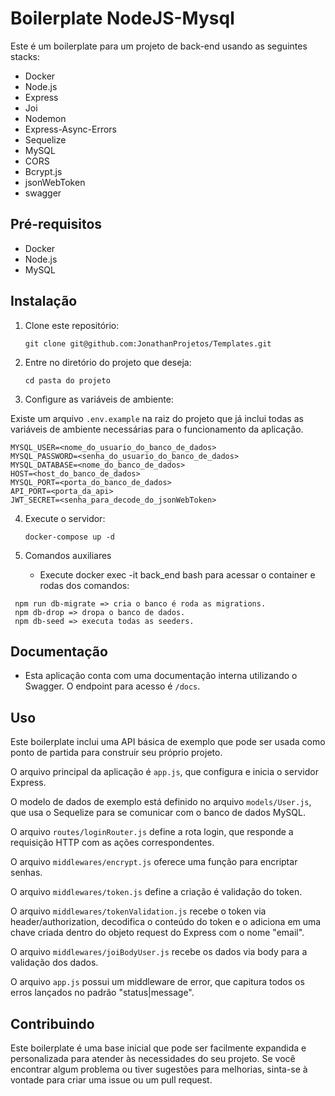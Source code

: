 # Boilerplate NodeJS-Mysql
Este é um boilerplate para um projeto de back-end usando as seguintes stacks:

- Docker
- Node.js
- Express
- Joi
- Nodemon
- Express-Async-Errors
- Sequelize
- MySQL
- CORS
- Bcrypt.js
- jsonWebToken
- swagger

## Pré-requisitos

- Docker
- Node.js
- MySQL

## Instalação

1. Clone este repositório:

   ```
   git clone git@github.com:JonathanProjetos/Templates.git
   ```

2. Entre no diretório do projeto que deseja:

   ```
   cd pasta do projeto
   
   ```

3. Configure as variáveis de ambiente:

  Existe um arquivo `.env.example` na raiz do projeto que já inclui todas as variáveis de ambiente necessárias para o funcionamento da aplicação.

   ```
   MYSQL_USER=<nome_do_usuario_do_banco_de_dados>
   MYSQL_PASSWORD=<senha_do_usuario_do_banco_de_dados>
   MYSQL_DATABASE=<nome_do_banco_de_dados>
   HOST=<host_do_banco_de_dados>
   MYSQL_PORT=<porta_do_banco_de_dados>
   API_PORT=<porta_da_api>
   JWT_SECRET=<senha_para_decode_do_jsonWebToken>

   ```

4. Execute o servidor:

   ```
   docker-compose up -d

   ```
5. Comandos auxiliares
   - Execute docker exec -it back_end bash para acessar o container e rodas dos comandos: 

  ```
   npm run db-migrate => cria o banco é roda as migrations.
   npm db-drop => dropa o banco de dados.
   npm db-seed => executa todas as seeders.

  ```
## Documentação

- Esta aplicação conta com uma documentação interna utilizando o Swagger. O endpoint para acesso é `/docs`.

## Uso

Este boilerplate inclui uma API básica de exemplo que pode ser usada como ponto de partida para construir seu próprio projeto.

O arquivo principal da aplicação é `app.js`, que configura e inicia o servidor Express.

O modelo de dados de exemplo está definido no arquivo `models/User.js`, que usa o Sequelize para se comunicar com o banco de dados MySQL.

O arquivo `routes/loginRouter.js` define a rota login, que responde a requisição HTTP com as ações correspondentes.

O arquivo `middlewares/encrypt.js` oferece uma função para encriptar senhas.

O arquivo `middlewares/token.js` define a criação é validação do token.

O arquivo `middlewares/tokenValidation.js` recebe o token via header/authorization, decodifica o conteúdo do token e o adiciona em uma chave criada dentro do objeto request do Express com o nome "email".

O arquivo `middlewares/joiBodyUser.js` recebe os dados via body para a validação dos dados.

O arquivo `app.js` possui um middleware de error, que capitura todos os erros lançados no padrão "status|message".

## Contribuindo

Este boilerplate é uma base inicial que pode ser facilmente expandida e personalizada para atender às necessidades do seu projeto. Se você encontrar algum problema ou tiver sugestões para melhorias, sinta-se à vontade para criar uma issue ou um pull request.
